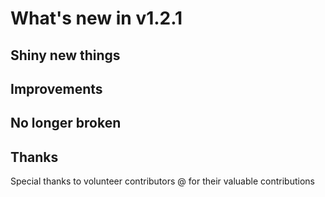 # What's new in v1.2.1

## Shiny new things

## Improvements

## No longer broken

## Thanks

Special thanks to volunteer contributors @ for their valuable contributions
